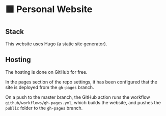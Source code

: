 # 🟪 Personal Website

## Stack

This website uses Hugo (a static site generator).

## Hosting

The hosting is done on GitHub for free.

In the pages section of the repo settings, it has been configured that the site is deployed from the `gh-pages` branch.

On a push to the master branch, the GitHub action runs the workflow `github/workflows/gh-pages.yml`, which builds the website, and pushes the `public` folder to the `gh-pages` branch.

